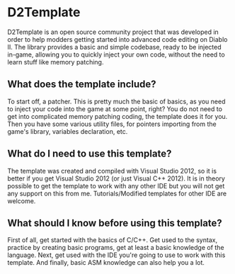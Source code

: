# D2Template

D2Template is an open source community project that was developed in order to help modders getting started into advanced code editing on Diablo II. The library provides a basic and simple codebase, ready to be injected in-game, allowing you to quickly inject your own code, without the need to learn stuff like memory patching.

## What does the template include?

To start off, a patcher. This is pretty much the basic of basics, as you need to inject your code into the game at some point, right? You do not need to get into complicated memory patching coding, the template does it for you. Then you have some various utility files, for pointers importing from the game's library, variables declaration, etc.

## What do I need to use this template?

The template was created and compiled with Visual Studio 2012, so it is better if you get Visual Studio 2012 (or just Visual C++ 2012). It is in theory possible to get the template to work with any other IDE but you will not get any support on this from me. Tutorials/Modified templates for other IDE are welcome.

## What should I know before using this template?

First of all, get started with the basics of C/C++. Get used to the syntax, practice by creating basic programs, get at least a basic knowledge of the language. Next, get used with the IDE you're going to use to work with this template. And finally, basic ASM knowledge can also help you a lot.
